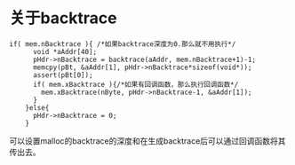 # 关于backtrace
	if( mem.nBacktrace ){ /*如果backtrace深度为0.那么就不用执行*/
	      void *aAddr[40];
	      pHdr->nBacktrace = backtrace(aAddr, mem.nBacktrace+1)-1;
	      memcpy(pBt, &aAddr[1], pHdr->nBacktrace*sizeof(void*));
	      assert(pBt[0]);
	      if( mem.xBacktrace ){/*如果有回调函数，那么执行回调函数*/
	        mem.xBacktrace(nByte, pHdr->nBacktrace-1, &aAddr[1]);
	      }
	    }else{
	      pHdr->nBacktrace = 0;
	    }
可以设置malloc的backtrace的深度和在生成backtrace后可以通过回调函数将其传出去。
